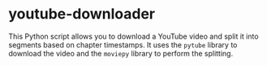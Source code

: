 # youtube-downloader
This Python script allows you to download a YouTube video and split it into segments based on chapter timestamps. It uses the `pytube` library to download the video and the `moviepy` library to perform the splitting.
